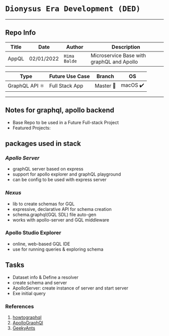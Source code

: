 
# `Dionysus Era Development (DED)`

---

## Repo Info

| Title            | Date       | Author       | Description                                     |
| ---------------- | ---------- | ------------ | ----------------------------------------------- |
| AppQL | 02/01/2022 | `Hima Balde` | Microservice Base with graphQL and Apollo |

| Type                 | Future Use Case        | Branch | OS       |
| -------------------- | --------------- | --------- | -------- |
| GraphQL API ⚛️ | Full Stack App | Master 🏁 | macOS ✔️ |

---

## Notes for graphql, apollo backend

- Base Repo to be used in a Future Full-stack Project
- Featured Projects: 

## packages used in stack

### *Apollo Server*

- graphQL server based on express
- support for apollo explorer and graphQL playground
- can be config to be used with express server

### *Nexus*

- lib to create schemas for GQL
- expressive, declarative API for schema creation
- schema.graphql(GQL SDL) file auto-gen
- works with apollo-server and GQL middleware

### Apollo Studio Explorer

- online, web-based GQL IDE
- use for running queries & exploring schema

## Tasks

- Dataset info & Define a resolver
- create schema and server
- ApolloServer: create instance of server and start server
- Exe initial query

### References

1. [howtographql](https://www.howtographql.com/typescript-apollo/1-getting-started/)
2. [ApolloGraphQl](https://www.apollographql.com/docs/apollo-server/getting-started/)
3. [GeekyAnts](https://geekyants.com/blog/full-stack-mern--graphql-boilerplate--starter-part-i)
